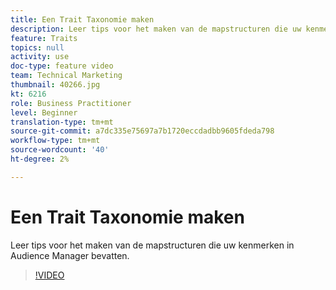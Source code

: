 ```yaml
---
title: Een Trait Taxonomie maken
description: Leer tips voor het maken van de mapstructuren die uw kenmerken in Audience Manager bevatten.
feature: Traits
topics: null
activity: use
doc-type: feature video
team: Technical Marketing
thumbnail: 40266.jpg
kt: 6216
role: Business Practitioner
level: Beginner
translation-type: tm+mt
source-git-commit: a7dc335e75697a7b1720eccdadbb9605fdeda798
workflow-type: tm+mt
source-wordcount: '40'
ht-degree: 2%

---
```



# Een Trait Taxonomie maken

Leer tips voor het maken van de mapstructuren die uw kenmerken in Audience Manager bevatten.

>[!VIDEO](https://video.tv.adobe.com/v/40266/?quality=12&learn=on)
